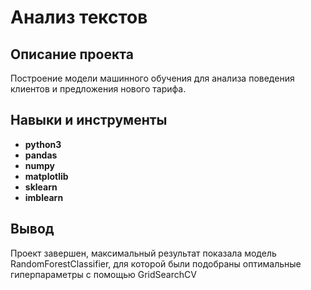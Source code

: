 # Анализ текстов


## Описание проекта

Построение модели машинного обучения для анализа поведения клиентов и предложения нового тарифа.



## Навыки и инструменты

- **python3**
- **pandas**
- **numpy**
- **matplotlib**
- **sklearn**
- **imblearn**



## Вывод

Проект завершен, максимальный результат показала модель RandomForestClassifier, для которой были подобраны оптимальные гиперпараметры с помощью GridSearchCV

